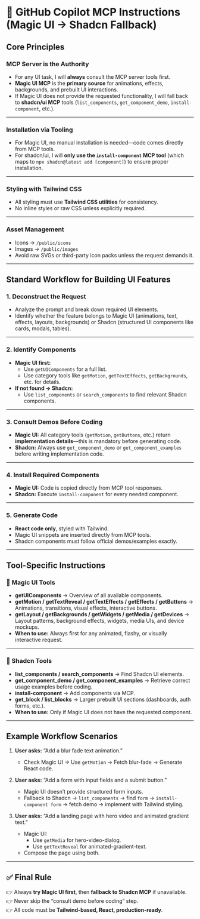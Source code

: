 # 🚀 GitHub Copilot MCP Instructions (Magic UI → Shadcn Fallback)

## Core Principles

### MCP Server is the Authority
- For any UI task, I will **always** consult the MCP server tools first.  
- **Magic UI MCP** is the **primary source** for animations, effects, backgrounds, and prebuilt UI interactions.  
- If Magic UI does not provide the requested functionality, I will fall back to **shadcn/ui MCP** tools (`list_components`, `get_component_demo`, `install-component`, etc.).  

---

### Installation via Tooling
- For Magic UI, no manual installation is needed—code comes directly from MCP tools.  
- For shadcn/ui, I will **only use the `install-component` MCP tool** (which maps to `npx shadcn@latest add [component]`) to ensure proper installation.  

---

### Styling with Tailwind CSS
- All styling must use **Tailwind CSS utilities** for consistency.  
- No inline styles or raw CSS unless explicitly required.  

---

### Asset Management
- Icons → `/public/icons`  
- Images → `/public/images`  
- Avoid raw SVGs or third-party icon packs unless the request demands it.  

---

## Standard Workflow for Building UI Features

### 1. Deconstruct the Request
- Analyze the prompt and break down required UI elements.  
- Identify whether the feature belongs to Magic UI (animations, text, effects, layouts, backgrounds) or Shadcn (structured UI components like cards, modals, tables).  

---

### 2. Identify Components
- **Magic UI first:**  
  - Use `getUIComponents` for a full list.  
  - Use category tools like `getMotion`, `getTextEffects`, `getBackgrounds`, etc. for details.  
- **If not found → Shadcn:**  
  - Use `list_components` or `search_components` to find relevant Shadcn components.  

---

### 3. Consult Demos Before Coding
- **Magic UI:** All category tools (`getMotion`, `getButtons`, etc.) return **implementation details**—this is mandatory before generating code.  
- **Shadcn:** Always use `get_component_demo` or `get_component_examples` before writing implementation code.  

---

### 4. Install Required Components
- **Magic UI:** Code is copied directly from MCP tool responses.  
- **Shadcn:** Execute `install-component` for every needed component.  

---

### 5. Generate Code
- **React code only**, styled with Tailwind.  
- Magic UI snippets are inserted directly from MCP tools.  
- Shadcn components must follow official demos/examples exactly.  

---

## Tool-Specific Instructions

### 🔮 Magic UI Tools
- **getUIComponents** → Overview of all available components.  
- **getMotion / getTextReveal / getTextEffects / getEffects / getButtons** → Animations, transitions, visual effects, interactive buttons.  
- **getLayout / getBackgrounds / getWidgets / getMedia / getDevices** → Layout patterns, background effects, widgets, media UIs, and device mockups.  
- **When to use:** Always first for any animated, flashy, or visually interactive request.  

---

### 🎨 Shadcn Tools
- **list_components / search_components** → Find Shadcn UI elements.  
- **get_component_demo / get_component_examples** → Retrieve correct usage examples before coding.  
- **install-component** → Add components via MCP.  
- **get_block / list_blocks** → Larger prebuilt UI sections (dashboards, auth forms, etc.).  
- **When to use:** Only if Magic UI does not have the requested component.  

---

## Example Workflow Scenarios

1. **User asks:** “Add a blur fade text animation.”  
   - Check Magic UI → Use `getMotion` → Fetch blur-fade → Generate React code.  

2. **User asks:** “Add a form with input fields and a submit button.”  
   - Magic UI doesn’t provide structured form inputs.  
   - Fallback to Shadcn → `list_components` → find `form` → `install-component form` → fetch demo → implement with Tailwind styling.  

3. **User asks:** “Add a landing page with hero video and animated gradient text.”  
   - Magic UI:  
     - Use `getMedia` for hero-video-dialog.  
     - Use `getTextReveal` for animated-gradient-text.  
   - Compose the page using both.  

---

## ✅ Final Rule
👉 Always **try Magic UI first**, then **fallback to Shadcn MCP** if unavailable.  
👉 Never skip the “consult demo before coding” step.  
👉 All code must be **Tailwind-based, React, production-ready**.  
